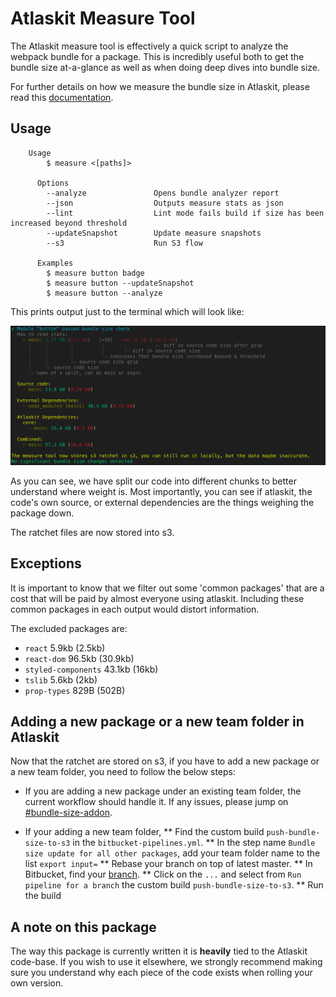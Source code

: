 # Atlaskit Measure Tool

The Atlaskit measure tool is effectively a quick script to analyze the webpack bundle for a package. This is incredibly useful both to get the bundle size at-a-glance as well as when doing deep dives into bundle size.

For further details on how we measure the bundle size in Atlaskit, please read this [documentation](https://atlaskit.atlassian.com/docs/guides/bundle-size).

## Usage
```
    Usage
        $ measure <[paths]>

      Options
        --analyze               Opens bundle analyzer report
        --json                  Outputs measure stats as json
        --lint                  Lint mode fails build if size has been increased beyond threshold
        --updateSnapshot        Update measure snapshots
        --s3                    Run S3 flow

      Examples
        $ measure button badge
        $ measure button --updateSnapshot
        $ measure button --analyze
```

This prints output just to the terminal which will look like:

![measure output](./screenshots/measure-output.png)

As you can see, we have split our code into different chunks to better understand where weight is. Most importantly, you can see if atlaskit, the code's own source, or external dependencies are the things weighing the package down.

The ratchet files are now stored into s3.

## Exceptions

It is important to know that we filter out some 'common packages' that are a cost that will be paid by almost everyone using atlaskit. Including these common packages in each output would distort information.

The excluded packages are:

- `react` 5.9kb (2.5kb)
- `react-dom` 96.5kb (30.9kb)
- `styled-components` 43.1kb (16kb)
- `tslib` 5.6kb (2kb)
- `prop-types` 829B (502B)

## Adding a new package or a new team folder in Atlaskit

Now that the ratchet are stored on s3, if you have to add a new package or a new team folder, you need to follow the below steps:
- If you are adding a new package under an existing team folder, the current workflow should handle it. If any issues, please jump on [#bundle-size-addon](https://app.slack.com/client/TFCUTJ0G5/CJETTKT63/details/pins).

- If your adding a new team folder, 
  ** Find the custom build `push-bundle-size-to-s3` in the `bitbucket-pipelines.yml`.
  ** In the step name `Bundle size update for all other packages`, add your team folder name to the list `export input=`
  ** Rebase your branch on top of latest master.
  ** In Bitbucket, find your [branch](https://bitbucket.org/atlassian/atlaskit-mk-2/branches/).
  ** Click on the `...` and select from `Run pipeline for a branch` the custom build `push-bundle-size-to-s3`.
  ** Run the build

## A note on this package

The way this package is currently written it is **heavily** tied to the Atlaskit code-base. If you wish to use it elsewhere, we strongly recommend making sure you understand why each piece of the code exists when rolling your own version.

